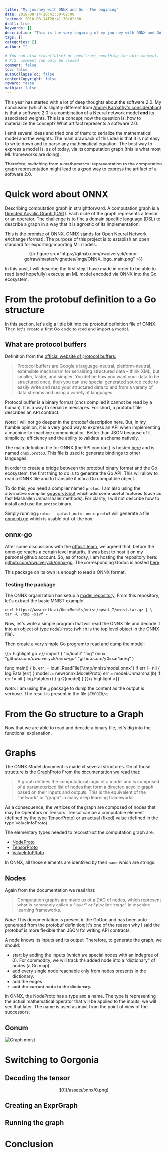 ```yaml
---
title: "My journey with ONNX and Go - The begining"
date: 2018-08-14T20:41:30+02:00
lastmod: 2018-08-14T20:41:30+02:00
draft: true
keywords: []
description: "This is the very begining of my journey with ONNX and Go"
tags: []
categories: []
author: ""

# You can also close(false) or open(true) something for this content.
# P.S. comment can only be closed
comment: false
toc: false
autoCollapseToc: false
contentCopyright: false
reward: false
mathjax: false
---
```


This year has started with a lot of deep thoughts about the software 2.0.
My conclusion (which is slightly different from [Andrej Karpathy's consideration](https://medium.com/@karpathy/software-2-0-a64152b37c35)) is that a software 2.0 is a combination of a Neural network model **and** its associated weights.
This is a concept; now the question is: how to materialize the concept? What artifact represents a software 2.0.

I emit several ideas and tried one of them: to serialize the mathematical model and the weights.
The main drawback of this idea is that it is not easy to write down and to parse any mathematical equation.
The best way to express a model is, as of today, via its computation graph (this is what most ML frameworks are doing). 

Therefore, switching from a mathematical representation to the computation graph representation might lead to a  good way to express the artifact of a software 2.0.

# Quick word about ONNX

Describing computation graph in straightforward. A computation graph is a [Directed Acyclic Graph (DAG)](https://en.wikipedia.org/wiki/Directed_acyclic_graph). Each node  of the graph represents a tensor or an operator.
The challenge is to find a domain specific language (DSL) to describe a graph in a way that it is agnostic of its implementation.

This is the promise of [ONNX](https://onnx.ai/).
ONNX stands for Open Neural Network eXchange (format). The purpose of this project is to establish an open standard for exporting/importing ML models.

<center>
{{< figure src="https://github.com/owulveryck/onnx-go/raw/master/vignettes/imgs/ONNX_logo_main.png" >}}
</center>

In this post, I will describe the first step I have made in order to be able to read (and hopefully) execute an ML model encoded via ONNX into the Go ecosystem.

# From the protobuf definition to a Go structure

In this section, let's dig a little bit into the protobuf definition file of ONNX. Then let's create a first Go code to read and import a model.

## What are protocol buffers

Definition from the [official website of protocol buffers:](https://developers.google.com/protocol-buffers/)

> Protocol buffers are Google's language-neutral, platform-neutral, extensible mechanism for serializing structured data – think XML, but smaller, faster, and simpler. You define how you want your data to be structured once, then you can use special generated source code to easily write and read your structured data to and from a variety of data streams and using a variety of languages.

Protocol buffer is a binary format (once compiled it cannot be read by a human). It is a way to serialize messages. For short, a protobuf file describes an API contract. 

_Note_: I will not go deeper in the protobuf description here. But, in my humble opinion, it is a very good way to express an API when implementing a machine-to-machine communication. Better than JSON because of it simplicity, efficiency and the ability to validate a schema natively.

The main definition file for ONNX (the API contract) is hosted [here](https://github.com/onnx/onnx/blob/master/onnx/onnx.proto3) and is named `onnx.proto3`.
This file is used to generate bindings to other languages.

In order to create a bridge between the protobuf binary format and the Go ecosystem, the first thing to do is to generate the Go API. This will allow to read a ONNX file and to transpile it into a Go compatible object.

To do this, you need a compiler named `protoc`. I am also using the alternative compiler [gogoprotobuf](https://github.com/gogo/protobuf) which add some useful features (such as fast Mashaller/Unmarshaler methods).  For clarity, I will not describe how to install and use the `protoc` binary.

Simply running `protoc --gofast_out=. onnx.proto3` will generate a file [onnx.pb.go](https://github.com/owulveryck/onnx-go/blob/master/onnx.pb.go) which is usable out-of-the box.

## onnx-go 

After some discussions with the [official team](https://github.com/onnx/onnx/pull/1328), we agreed that, before the onnx-go reachs a certain level maturity, it was best to host it on my personal github account. So, as of today, I am hosting the repository here: [github.com/owulveryck/onnx-go](https://godoc.org/github.com/owulveryck/onnx-go). The corresponding Godoc is hosted [here](https://godoc.org/github.com/owulveryck/onnx-go)

This package on its own is enough to read a ONNX format. 

### Testing the package

The ONNX organization has setup a [model repository](https://github.com/onnx/models). From this repository, let's extract the basic MNIST example.

```
curl https://www.cntk.ai/OnnxModels/mnist/opset_7/mnist.tar.gz | \
tar -C /tmp -xzvf -
```

Now, let's write a simple program that will read the ONNX file and decode it into an object of type [`ModelProto`](https://godoc.org/github.com/owulveryck/onnx-go#ModelProto) (which is the top level object in the ONNX file).

Then create a very simple Go program to read and dump the model:

{{< highlight go >}}
import (
        "io/ioutil"
        "log"
        onnx "github.com/owulveryck/onnx-go"
        "github.com/y0ssar1an/q"
)

func main() {
        b, err := ioutil.ReadFile("/tmp/mnist/model.onnx")
        if err != nil {
                log.Fatal(err)
        }
        model := new(onnx.ModelProto)
        err = model.Unmarshal(b)
        if err != nil {
                log.Fatal(err)
        }
        q.Q(model)
}
{{</ highlight >}}

_Note_: I am using the [`q`](https://github.com/y0ssar1an/q) package to dump the content as the output is verbose. The result is present in the file `$TMPDIR/q`

# From the Go structure to a Graph

Now that we are able to read and decode a binary file, let's dig into the functional explanation.

# Graphs

The ONNX Model document is made of several structures. On of those structure is the [GraphProto](https://godoc.org/github.com/owulveryck/onnx-go#GraphProto)
From the documentation we read that:

> A graph defines the computational logic of a model and is comprised of a parameterized list of nodes that form a directed acyclic graph based on their inputs and outputs. This is the equivalent of the "network" or "graph" in many deep learning frameworks.

As a consequence, the vertices of the graph are composed of nodes that may be Operators or Tensors. Tensor can be a computable element (defined by the type TensorProto) or an actual (fixed) value (defined in the type ValueInfoProto).

The elementary types needed to reconstruct the computation graph are:

* [NodeProto](https://godoc.org/github.com/owulveryck/onnx-go#NodeProto)
* [TensorProto](https://godoc.org/github.com/owulveryck/onnx-go#TensorProto)
* [ValueInfoPRoto](https://godoc.org/github.com/owulveryck/onnx-go#ValueInfoProto)

In ONNX, all those elements are identified by their `name` which are strings.

## Nodes

Again from the documentation we read that: 

> Computation graphs are made up of a DAG of nodes, which represent what is commonly called a "layer" or "pipeline stage" in machine learning frameworks.

_Note_: This documentation is present in the GoDoc and has been auto-generated from the protobuf definition; it's one of the reason why I said the protobuf is more flexible than JSON for writing API contracts.

A node knows its inputs and its output. Therefore, to generate the graph, we should:

* start by adding the inputs (which are special nodes with an indegree of 0). For commodity, we will track the added node into a “dictionary" of nodes (a Go map). 
* add every single node reachable only from nodes presents in the dictionary. 
* add the edges 
* add the current node to the dictionary. 

In ONNX, the NodeProto has a type and a name. The type is representing the actual mathematical operator that will be applied to the inputs; we will see that later. The name is used as input from the point of view of the successors.

## Gonum

![Graph mnist](/assets/onnx/mnist.png)

# Switching to Gorgonia

## Decoding the tensor



<center>
![0](/assets/onnx/0.png)
</center>

## Creating an ExprGraph

## Running the graph


# Conclusion
